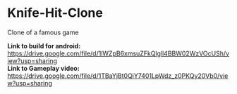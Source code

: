 # Knife-Hit-Clone
Clone of a famous game

<b>Link to build for android:</b> https://drive.google.com/file/d/1lWZpB6xmsuZFkQlgll4BBW02WzVOcUSh/view?usp=sharing
<br>
<b>Link to Gameplay video:</b> https://drive.google.com/file/d/1TBaYjBt0QiY7401LpWdz_z0PKQy20Vb0/view?usp=sharing
